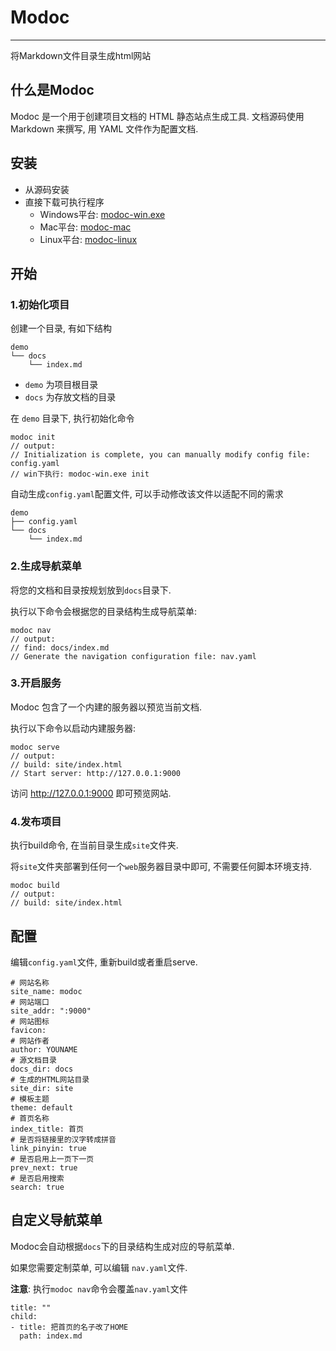 # Modoc
***
将Markdown文件目录生成html网站

## 什么是Modoc

Modoc 是一个用于创建项目文档的 HTML 静态站点生成工具. 文档源码使用 Markdown 来撰写, 用 YAML 文件作为配置文档.

## 安装

 - 从源码安装
 - 直接下载可执行程序
    - Windows平台: [modoc-win.exe](modoc-win.exe)
    - Mac平台: [modoc-mac](modoc-mac)
    - Linux平台: [modoc-linux](modoc-linux)

## 开始

### 1.初始化项目
创建一个目录, 有如下结构
```
demo
└── docs
    └── index.md
```
- `demo` 为项目根目录
- `docs` 为存放文档的目录

在 `demo` 目录下, 执行初始化命令
```
modoc init
// output: 
// Initialization is complete, you can manually modify config file: config.yaml
// win下执行: modoc-win.exe init
```
自动生成`config.yaml`配置文件, 可以手动修改该文件以适配不同的需求
```
demo
├── config.yaml
└── docs
    └── index.md
```

### 2.生成导航菜单
将您的文档和目录按规划放到`docs`目录下.

执行以下命令会根据您的目录结构生成导航菜单:
```
modoc nav
// output:
// find: docs/index.md
// Generate the navigation configuration file: nav.yaml
```

### 3.开启服务
Modoc 包含了一个内建的服务器以预览当前文档. 

执行以下命令以启动内建服务器:
```
modoc serve
// output:
// build: site/index.html
// Start server: http://127.0.0.1:9000
```
访问 http://127.0.0.1:9000 即可预览网站.

### 4.发布项目
执行build命令, 在当前目录生成`site`文件夹.

将`site`文件夹部署到任何一个`web`服务器目录中即可, 不需要任何脚本环境支持.
```
modoc build
// output:
// build: site/index.html
```

## 配置
编辑`config.yaml`文件, 重新build或者重启serve.
```
# 网站名称
site_name: modoc
# 网站端口
site_addr: ":9000"
# 网站图标
favicon: 
# 网站作者
author: YOUNAME
# 源文档目录
docs_dir: docs
# 生成的HTML网站目录
site_dir: site
# 模板主题
theme: default
# 首页名称
index_title: 首页
# 是否将链接里的汉字转成拼音
link_pinyin: true
# 是否启用上一页下一页
prev_next: true
# 是否启用搜索
search: true
```

## 自定义导航菜单
Modoc会自动根据`docs`下的目录结构生成对应的导航菜单.

如果您需要定制菜单, 可以编辑 `nav.yaml`文件.

**注意**: 执行`modoc nav`命令会覆盖`nav.yaml`文件

```
title: ""
child:
- title: 把首页的名子改了HOME
  path: index.md
```